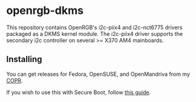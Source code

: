 # openrgb-dkms
This repository contains OpenRGB's i2c-piix4 and i2c-nct6775 drivers packaged as a DKMS kernel module. The i2c-piix4 driver supports the secondary i2c controller on several >= X370 AM4 mainboards.

## Installing

You can get releases for Fedora, OpenSUSE, and OpenMandriva from my [COPR](https://copr.fedorainfracloud.org/coprs/kylegospo/openrgb-dkms/).

If you wish to use this with Secure Boot, follow [this guide](https://gist.github.com/KyleGospo/9adbe078d1d7f160ae43c091df98f773).